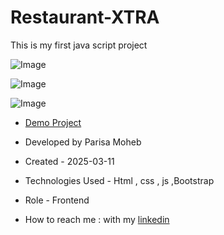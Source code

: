 # Restaurant-XTRA
This is my first java script project

![Image](https://github.com/user-attachments/assets/a8953f3b-dc62-4a10-a53f-d260d2eb4b7b)

![Image](https://github.com/user-attachments/assets/d76e8866-7fcb-44c6-8e69-c3ad281b5295)

![Image](https://github.com/user-attachments/assets/26d6cc93-5d80-45cb-8389-85986a28bef3)
- [Demo Project](https://parisamohebweb.github.io/Restaurant-XTRA/)

- Developed by Parisa Moheb

- Created - 2025-03-11

- Technologies Used - Html , css , js ,Bootstrap

- Role - Frontend

- How to reach me : with my [linkedin](https://www.linkedin.com/in/Parisa-Moheb)
